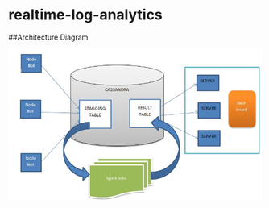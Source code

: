 # realtime-log-analytics

##Architecture Diagram

![arch-diag](https://github.com/fun-projects/realtime-log-analytics/blob/master/asserts/architecture.JPG)
